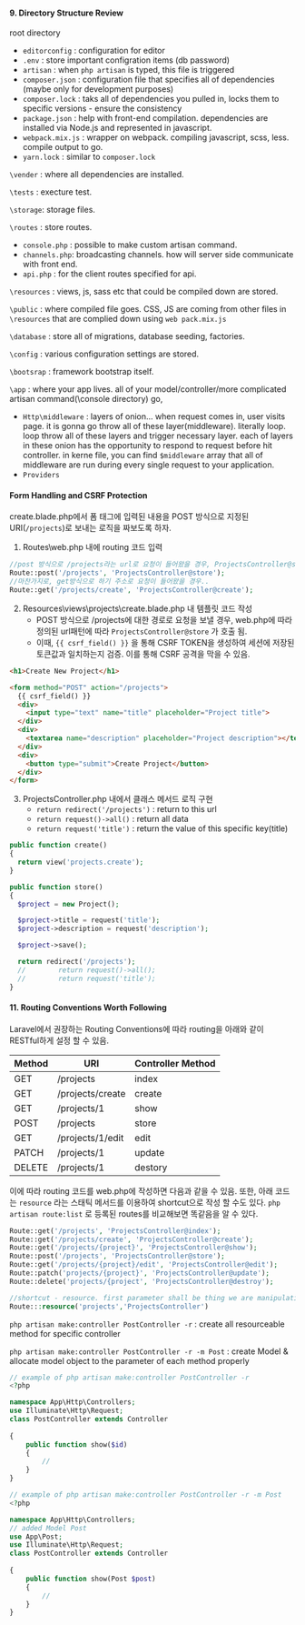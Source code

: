 #### 9. Directory Structure Review

root directory

- `editorconfig` : configuration for editor
- `.env` : store important configration items (db password)
- `artisan` : when `php artisan` is typed, this file is triggered
- `composer.json` : configuration file that specifies all of dependencies (maybe only for development purposes)
- `composer.lock` : taks all of dependencies you pulled in, locks them to specific versions - ensure the consistency 
- `package.json` : help with front-end compilation. dependencies are installed via Node.js and represented in javascript.
- `webpack.mix.js` : wrapper on webpack. compiling javascript, scss, less. compile output to go.
- `yarn.lock` : similar to `composer.lock` 

`\vender` : where all dependencies are installed.

`\tests` : execture test.

`\storage`: storage files.

`\routes` : store routes.

- `console.php` : possible to make custom artisan command.
- `channels.php`: broadcasting channels. how will server side communicate with front end.
- `api.php` : for the client routes specified for api.

`\resources` : views, js, sass etc that could be compiled down are stored.

`\public` : where compiled file goes. CSS, JS are coming from other files in `\resources` that are complied down using `web pack.mix.js`

`\database` : store all of migrations, database seeding, factories.

`\config` : various configuration settings are stored.

`\bootsrap` : framework bootstrap itself.

`\app` : where your app lives. all of your model/controller/more complicated artisan command(\\console directory) go, 

- `Http\middleware` : layers of onion...  when request comes in, user visits page. it is gonna go throw all of these layer(middleware). literally loop. loop throw all of these layers and trigger necessary layer. each of layers in these onion has the opportunity to respond to request before hit controller. in kerne file, you can find `$middleware` array  that all of middleware are run during every single request to your application.
- `Providers` 



#### Form Handling and CSRF Protection

create.blade.php에서 폼 태그에 입력된 내용을 POST 방식으로 지정된 URI(`/projects`)로 보내는 로직을 짜보도록 하자.

1. Routes\web.php 내에 routing 코드 입력

```php
//post 방식으로 /projects라는 url로 요청이 들어왔을 경우, ProjectsController@store메서드 호출
Route::post('/projects', 'ProjectsController@store'); 
//마찬가지로, get방식으로 하기 주소로 요청이 들어왔을 경우..
Route::get('/projects/create', 'ProjectsController@create');
```



2. Resources\views\projects\create.blade.php 내 템플릿 코드 작성
   - POST 방식으로 /projects에 대한 경로로 요청을 보낼 경우, web.php에 따라 정의된 url패턴에 따라 `ProjectsController@store` 가 호출 됨.
   - 이때, `{{ csrf_field() }}` 을 통해 CSRF TOKEN을 생성하여 세션에 저장된 토큰값과 일치하는지 검증. 이를 통해 CSRF 공격을 막을 수 있음.

```html
<h1>Create New Project</h1>

<form method="POST" action="/projects">
  {{ csrf_field() }}
  <div>
    <input type="text" name="title" placeholder="Project title">
  </div>
  <div>
    <textarea name="description" placeholder="Project description"></textarea>
  </div>
  <div>
    <button type="submit">Create Project</button>
  </div>
</form>
```



3. ProjectsController.php 내에서 클래스 메서드 로직 구현
   - `return redirect('/projects')` : return to this url
   - `return request()->all()` : return all data
   - `return request('title')` : return the value of this specific key(title)

```php
public function create()
{
  return view('projects.create');
}

public function store()
{
  $project = new Project();

  $project->title = request('title');
  $project->description = request('description');

  $project->save();

  return redirect('/projects');
  //        return request()->all();
  //        return request('title');
}
```

 

#### 11. Routing Conventions Worth Following

Laravel에서 권장하는 Routing Conventions에 따라 routing을 아래와 같이 RESTful하게 설정 할 수 있음. 

| Method | URI              | Controller Method |
| ------ | ---------------- | ----------------- |
| GET    | /projects        | index             |
| GET    | /projects/create | create            |
| GET    | /projects/1      | show              |
| POST   | /projects        | store             |
| GET    | /projects/1/edit | edit              |
| PATCH  | /projects/1      | update            |
| DELETE | /projects/1      | destory           |

이에 따라 routing 코드를 web.php에 작성하면 다음과 같을 수 있음. 또한, 아래 코드는 `resource`  라는 스태틱 메서드를 이용하여 shortcut으로 작성 할 수도 있다. `php artisan route:list` 로 등록된 routes를 비교해보면 똑같음을 알 수 있다.

```php
Route::get('/projects', 'ProjectsController@index');
Route::get('/projects/create', 'ProjectsController@create');
Route::get('/projects/{project}', 'ProjectsController@show');
Route::post('/projects', 'ProjectsController@store');
Route::get('/projects/{project}/edit', 'ProjectsController@edit');
Route::patch('projects/{project}', 'ProjectsController@update');
Route::delete('projects/{project', 'ProjectsController@destroy');

//shortcut - resource. first parameter shall be thing we are manipulating
Route:::resource('projects','ProjectsController')
```





`php artisan make:controller PostController -r` : create all resourceable method for specific controller

`php artisan make:controller PostController -r -m Post` : create Model & allocate model object to the parameter of each method properly

```php
// example of php artisan make:controller PostController -r
<?php

namespace App\Http\Controllers;
use Illuminate\Http\Request;
class PostController extends Controller
  
{
    public function show($id)
    {
        //
    }
}

// example of php artisan make:controller PostController -r -m Post
<?php

namespace App\Http\Controllers;
// added Model Post
use App\Post;
use Illuminate\Http\Request;
class PostController extends Controller
  
{   
    public function show(Post $post)
    {
        //
    }
}
```

